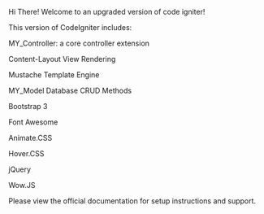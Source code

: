 Hi There! 
Welcome to an upgraded version of code igniter! 

This version of CodeIgniter includes:

MY_Controller: a core controller extension 

Content-Layout View Rendering

Mustache Template Engine

MY_Model Database CRUD Methods

Bootstrap 3

Font Awesome

Animate.CSS

Hover.CSS

jQuery

Wow.JS



Please view the official documentation for setup instructions and support. 